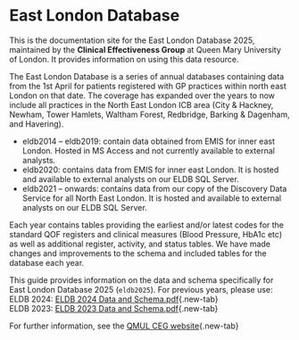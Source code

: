 # East London Database
This is the documentation site for the East London Database 2025, maintained by the **Clinical Effectiveness Group** at Queen Mary University of London. It provides information on using this data resource.

The East London Database is a series of annual databases containing data from the 1st April for patients registered with GP practices within north east London on that date. The coverage has expanded over the years to now include all practices in the North East London ICB area (City & Hackney, Newham, Tower Hamlets, Waltham Forest, Redbridge, Barking & Dagenham, and Havering).

- eldb2014 – eldb2019: contain data obtained from EMIS for inner east London. Hosted in MS Access and not currently available to external analysts.
- eldb2020: contains data from EMIS for inner east London. It is hosted and available to external analysts on our ELDB SQL Server.
- eldb2021 – onwards: contains data from our copy of the Discovery Data Service for all North East London. It is hosted and available to external analysts on our ELDB SQL Server.

Each year contains tables providing the earliest and/or latest codes for the standard QOF registers and clinical measures (Blood Pressure, HbA1c etc) as well as additional register, activity, and status tables. We have made changes and improvements to the schema and included tables for the database each year.

This guide provides information on the data and schema specifically for East London Database 2025 (`eldb2025`). For previous years, please use:  
ELDB 2024: [ELDB 2024 Data and Schema.pdf](https://www.qmul.ac.uk/ceg/media/ceg/documents/ELDB-2024-Data-and-Schema.pdf){.new-tab}  
ELDB 2023: [ELDB 2023 Data and Schema.pdf](https://www.qmul.ac.uk/ceg/media/ceg/documents/ELDB-2023-Data-and-Schema.pdf){.new-tab}

For further information, see the [QMUL CEG website](https://www.qmul.ac.uk/ceg){.new-tab}
